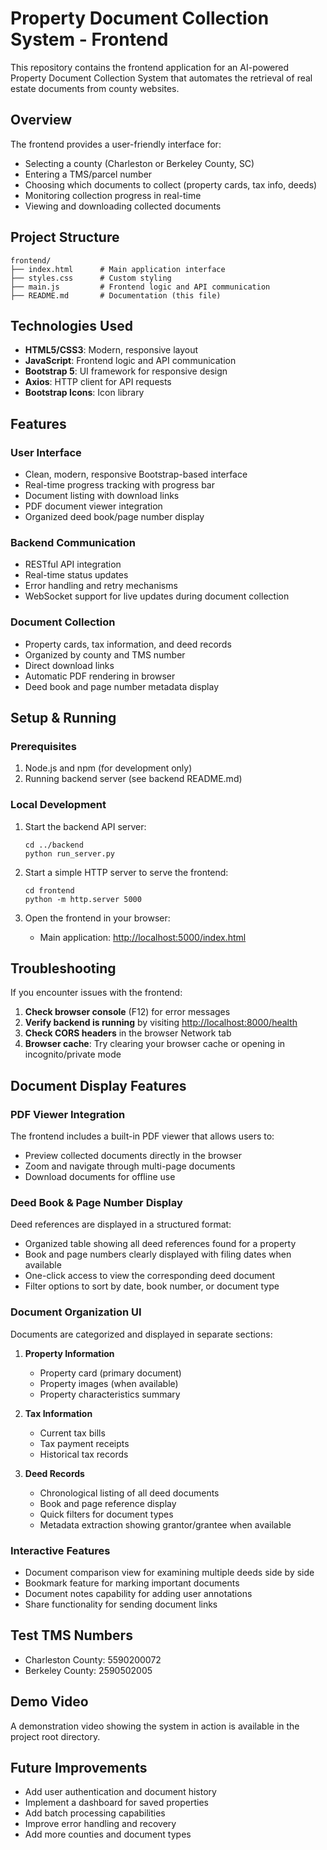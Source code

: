 # Property Document Collection System - Frontend

This repository contains the frontend application for an AI-powered Property Document Collection System that automates the retrieval of real estate documents from county websites.

## Overview

The frontend provides a user-friendly interface for:
- Selecting a county (Charleston or Berkeley County, SC)
- Entering a TMS/parcel number
- Choosing which documents to collect (property cards, tax info, deeds)
- Monitoring collection progress in real-time
- Viewing and downloading collected documents

## Project Structure

```
frontend/
├── index.html      # Main application interface
├── styles.css      # Custom styling
├── main.js         # Frontend logic and API communication
├── README.md       # Documentation (this file)
```

## Technologies Used

- **HTML5/CSS3**: Modern, responsive layout
- **JavaScript**: Frontend logic and API communication
- **Bootstrap 5**: UI framework for responsive design
- **Axios**: HTTP client for API requests
- **Bootstrap Icons**: Icon library

## Features

### User Interface
- Clean, modern, responsive Bootstrap-based interface
- Real-time progress tracking with progress bar
- Document listing with download links
- PDF document viewer integration
- Organized deed book/page number display

### Backend Communication
- RESTful API integration
- Real-time status updates
- Error handling and retry mechanisms
- WebSocket support for live updates during document collection

### Document Collection
- Property cards, tax information, and deed records
- Organized by county and TMS number
- Direct download links
- Automatic PDF rendering in browser
- Deed book and page number metadata display

## Setup & Running

### Prerequisites
1. Node.js and npm (for development only)
2. Running backend server (see backend README.md)

### Local Development
1. Start the backend API server:
   ```
   cd ../backend
   python run_server.py
   ```

2. Start a simple HTTP server to serve the frontend:
   ```
   cd frontend
   python -m http.server 5000
   ```

3. Open the frontend in your browser:
   - Main application: [http://localhost:5000/index.html](http://localhost:5000/index.html)

## Troubleshooting

If you encounter issues with the frontend:

1. **Check browser console** (F12) for error messages
2. **Verify backend is running** by visiting [http://localhost:8000/health](http://localhost:8000/health)
3. **Check CORS headers** in the browser Network tab
4. **Browser cache**: Try clearing your browser cache or opening in incognito/private mode

## Document Display Features

### PDF Viewer Integration
The frontend includes a built-in PDF viewer that allows users to:
- Preview collected documents directly in the browser
- Zoom and navigate through multi-page documents
- Download documents for offline use

### Deed Book & Page Number Display
Deed references are displayed in a structured format:
- Organized table showing all deed references found for a property
- Book and page numbers clearly displayed with filing dates when available
- One-click access to view the corresponding deed document
- Filter options to sort by date, book number, or document type

### Document Organization UI
Documents are categorized and displayed in separate sections:
1. **Property Information**
   - Property card (primary document)
   - Property images (when available)
   - Property characteristics summary

2. **Tax Information**
   - Current tax bills
   - Tax payment receipts
   - Historical tax records

3. **Deed Records**
   - Chronological listing of all deed documents
   - Book and page reference display
   - Quick filters for document types
   - Metadata extraction showing grantor/grantee when available

### Interactive Features
- Document comparison view for examining multiple deeds side by side
- Bookmark feature for marking important documents
- Document notes capability for adding user annotations
- Share functionality for sending document links

## Test TMS Numbers

- Charleston County: 5590200072
- Berkeley County: 2590502005

## Demo Video

A demonstration video showing the system in action is available in the project root directory.

## Future Improvements

- Add user authentication and document history
- Implement a dashboard for saved properties
- Add batch processing capabilities
- Improve error handling and recovery
- Add more counties and document types
